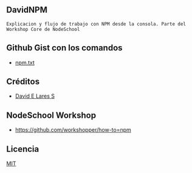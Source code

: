 ## DavidNPM
	
	Explicacion y flujo de trabajo con NPM desde la consola. Parte del Workshop Core de NodeSchool

## Github Gist con los comandos
- [npm.txt](https://gist.github.com/davidlares/77819bb989d865d5cc778f444f20288f)

## Créditos
- [David E Lares S](https://twitter.com/@davidlares3)

## NodeSchool Workshop
- https://github.com/workshopper/how-to=npm

## Licencia

[MIT](https://opensource.org/licenses/MIT)

